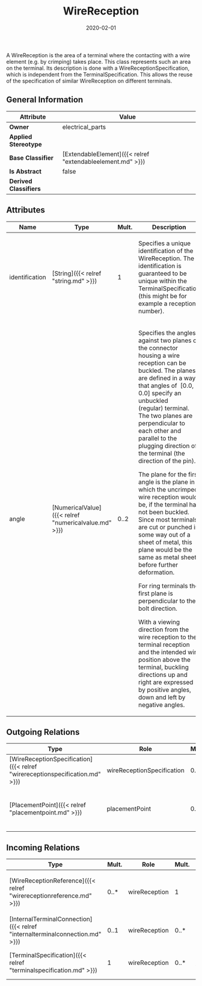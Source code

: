 ﻿---
title: WireReception
toc: false
type: specs
date: "2020-02-01"
draft: false
specification: VEC
version: 1.2.0
documentType: "Recommendation"
elementType: Class
classes:
  - WireReception
menu_name: vec-1.2.0
---
<p> A WireReception is the area of a terminal where the contacting with a wire element (e.g. by crimping) takes place. This class represents such an area on the terminal. Its description is done with a WireReceptionSpecification, which is independent from the TerminalSpecification. This allows the reuse of the specification of similar WireReception on different terminals.      </p>

## General Information

| Attribute               | Value |
|-------------------------|-------|
| **Owner**               | electrical_parts |
| **Applied Stereotype**  |   |
| **Base Classifier**     | [ExtendableElement]({{< relref "extendableelement.md" >}})<br/>  |
| **Is Abstract**         | false |
| **Derived Classifiers** |   |

## Attributes
|  Name  |  Type  |  Mult.  |  Description  |  Owning Classifier  |
|--------|--------|---------|---------------|--------------|
|identification | [String]({{< relref "string.md" >}}) | 1 | <p> Specifies a unique identification of the WireReception. The identification is guaranteed to be unique within the TerminalSpecification (this might be for example a reception number).      </p> | [WireReception]({{< relref "wirereception.md" >}}) |
|angle | [NumericalValue]({{< relref "numericalvalue.md" >}}) | 0..2 | <p> Specifies the angles against two planes of the connector housing a wire reception can be buckled. The planes are defined in a way, that angles of &#160;[0.0, 0.0] specify an unbuckled (regular)&#160;terminal. The two planes are perpendicular to each other and parallel to the plugging direction of the terminal (the direction of the pin).      </p>      <p> The plane for the first angle is the plane in which the uncrimped wire reception would be, if the terminal has not been buckled. Since most terminals are cut or punched in some way out of a sheet of metal, this plane would be the same as metal sheet before further deformation.      </p>      <p> For ring terminals the first plane is perpendicular to the bolt direction.      </p>      <p> With a viewing direction from the wire reception to the terminal reception and the intended wire position above the terminal, buckling directions up and right are expressed by positive angles, down and left by negative angles.      </p> | [WireReception]({{< relref "wirereception.md" >}}) |

## Outgoing Relations
|    Type  |   Role   |   Mult.   |   Mult.   |   Description   |
|----------|----------|-----------|-----------|-----------------|
| [WireReceptionSpecification]({{< relref "wirereceptionspecification.md" >}}) | wireReceptionSpecification | 0..1 | 0..* | References the WireReceptionSpecification that specifies the WireReception. |
| [PlacementPoint]({{< relref "placementpoint.md" >}}) | placementPoint | 0..1 | 0..* | <p> Specifies the <i>PlacementPoint</i> that represents this <i>WireReception</i> in a PlaceableElementSpecification.      </p> |
##  Incoming Relations
|    Type  |   Mult.  |   Role    |   Mult.   |   Description  |
|----------|----------|-----------|-----------|----------------|
| [WireReceptionReference]({{< relref "wirereceptionreference.md" >}}) | 0..* | wireReception | 1 | <p> References the <i>WireReception</i> that is instanced by this <i>WireReceptionReference.</i>      </p> |
| [InternalTerminalConnection]({{< relref "internalterminalconnection.md" >}}) | 0..1 | wireReception | 0..* | References the WireReceptions that participate in the InternalTerminalConnection. |
| [TerminalSpecification]({{< relref "terminalspecification.md" >}}) | 1 | wireReception | 0..* | Specifies the WireReceptions of the terminal described by the TerminalSpecification. |
